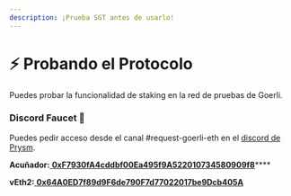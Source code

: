 ```yaml
---
description: ¡Prueba SGT antes de usarlo!
---
```


# ⚡ Probando el Protocolo

Puedes probar la funcionalidad de staking en la red de pruebas de Goerli.

### Discord Faucet 🛁

Puedes pedir acceso desde el canal \#request-goerli-eth en el [discord de Prysm](https://2bvdxgydiscord.com/invite/).  
  
**Acuñador:**[ **0xF7930fA4cddbf00Ea495f9A522010734580909f8**](https://goerli.etherscan.io/address/0xf7930fa4cddbf00ea495f9a522010734580909f8)\*\*\*\*

**vEth2:**[ **0x64A0ED7f89d9F6de790F7d77022017be9Dcb405A**](https://goerli.etherscan.io/address/0x64A0ED7f89d9F6de790F7d77022017be9Dcb405A)

